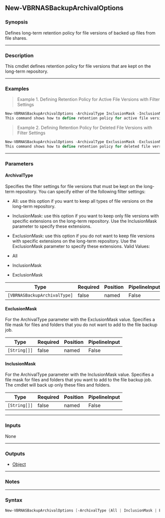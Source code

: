 New-VBRNASBackupArchivalOptions
-------------------------------

### Synopsis
Defines long-term retention policy for file versions of backed up files from file shares.

---

### Description

This cmdlet defines retention policy for file versions that are kept on the long-term repository.

---

### Examples
> Example 1. Defining Retention Policy for Active File Versions with Filter Settings

```PowerShell
New-VBRNASBackupArchivalOptions -ArchivalType InclusionMask -InclusionMask "*.pdf","*.docx"
This command shows how to define retention policy for active file versions.  The long-term repository will keep only .PDF and .DOCX file extensions.
```
> Example 2. Defining Retention Policy for Deleted File Versions with Filter Settings

```PowerShell
New-VBRNASBackupArchivalOptions -ArchivalType ExclusionMask -ExclusionMask "*.exe"
This command shows how to define retention policy for deleted file versions. The long-term repository will not keep .EXE file extensions.
```

---

### Parameters
#### **ArchivalType**
Specifies the filter settings for file versions that must be kept on the long-term repository. You can specify either of the following filter settings:
* All: use this option if you want to keep all types of file versions on the long-term repository.
* InclusionMask: use this option if you want to keep only file versions with specific extensions on the long-term repository. Use the InclusionMask parameter to specify these extensions.
* ExclusionMask: use this option if you do not want to keep file versions with specific extensions on the long-term repository. Use the ExclusionMask parameter to specify these extensions.
Valid Values:

* All
* InclusionMask
* ExclusionMask

|Type                        |Required|Position|PipelineInput|
|----------------------------|--------|--------|-------------|
|`[VBRNASBackupArchivalType]`|false   |named   |False        |

#### **ExclusionMask**
For the ArchivalType parameter with the ExclusionMask value. Specifies a file mask for files and folders that you do not want to add to the file backup job.

|Type        |Required|Position|PipelineInput|
|------------|--------|--------|-------------|
|`[String[]]`|false   |named   |False        |

#### **InclusionMask**
For the ArchivalType parameter with the InclusionMask value. Specifies a file mask for files and folders that you want to add to the file backup job. The cmdlet will back up only these files and folders.

|Type        |Required|Position|PipelineInput|
|------------|--------|--------|-------------|
|`[String[]]`|false   |named   |False        |

---

### Inputs
None

---

### Outputs
* [Object](https://learn.microsoft.com/en-us/dotnet/api/System.Object)

---

### Notes

---

### Syntax
```PowerShell
New-VBRNASBackupArchivalOptions [-ArchivalType {All | InclusionMask | ExclusionMask}] [-ExclusionMask <String[]>] [-InclusionMask <String[]>] [<CommonParameters>]
```
